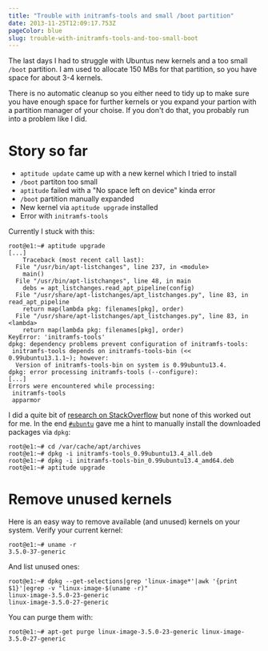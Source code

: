 ```yaml
---
title: "Trouble with initramfs-tools and small /boot partition"
date: 2013-11-25T12:09:17.753Z
pageColor: blue
slug: trouble-with-initramfs-tools-and-too-small-boot
---
```


The last days I had to struggle with Ubuntus new kernels and a too small `/boot` partition. I am used to allocate 150 MBs for that partition, so you have space for about 3-4 kernels. 

There is no automatic cleanup so you either need to tidy up to make sure you have enough space for further kernels or you expand your partion with a partition manager of your choise. If you don't do that, you probably run into a problem like I did. 

# Story so far


* `aptitude update` came up with a new kernel which I tried to install
* `/boot` partiton too small
* `aptitude` failed with a "No space left on device" kinda error
* `/boot` partition manually expanded 
* New kernel via `aptitude upgrade` installed
* Error with `initramfs-tools`

Currently I stuck with this:

    root@e1:~# aptitude upgrade
    [...]
        Traceback (most recent call last):
      File "/usr/bin/apt-listchanges", line 237, in <module>
        main()
      File "/usr/bin/apt-listchanges", line 48, in main
        debs = apt_listchanges.read_apt_pipeline(config)
      File "/usr/share/apt-listchanges/apt_listchanges.py", line 83, in read_apt_pipeline
        return map(lambda pkg: filenames[pkg], order)
      File "/usr/share/apt-listchanges/apt_listchanges.py", line 83, in <lambda>
        return map(lambda pkg: filenames[pkg], order)
    KeyError: 'initramfs-tools'
    dpkg: dependency problems prevent configuration of initramfs-tools:
     initramfs-tools depends on initramfs-tools-bin (<< 0.99ubuntu13.1.1~); however:
      Version of initramfs-tools-bin on system is 0.99ubuntu13.4.
    dpkg: error processing initramfs-tools (--configure):
    [...]
    Errors were encountered while processing:
     initramfs-tools
     apparmor
     
I did a quite bit of [research on StackOverflow](http://askubuntu.com/questions/252777/how-can-i-resolve-dpkg-dependency) but none of this worked out for me. In the end [`#ubuntu`](http://www.ubuntu.com/support/community/chat) gave me a hint to manually install the downloaded packages via `dpkg`:

    root@e1:~# cd /var/cache/apt/archives
    root@e1:~# dpkg -i initramfs-tools_0.99ubuntu13.4_all.deb
    root@e1:~# dpkg -i initramfs-tools-bin_0.99ubuntu13.4_amd64.deb
    root@e1:~# aptitude upgrade
    
# Remove unused kernels

Here is an easy way to remove available (and unused) kernels on your system. Verify your current kernel:
    
    root@e1:~# uname -r
    3.5.0-37-generic

And list unused ones:

    root@e1:~# dpkg --get-selections|grep 'linux-image*'|awk '{print $1}'|egrep -v "linux-image-$(uname -r)"
    linux-image-3.5.0-23-generic
    linux-image-3.5.0-27-generic
    
You can purge them with:
    
    root@e1:~# apt-get purge linux-image-3.5.0-23-generic linux-image-3.5.0-27-generic
